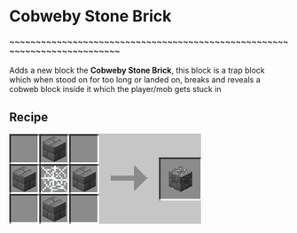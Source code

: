 # Cobweby Stone Brick
#### ~~~~~~~~~~~~~~~~~~~~~~~~~~~~~~~~~~~~~~~~~~~~~~~~~~~~~~~~~~~~~~~~~~~~~~~~~~
Adds a new block the **Cobweby Stone Brick**,
this block is a trap block which when stood on for too long or landed on,
breaks and reveals a cobweb block inside it which the player/mob gets stuck in
<br>

## Recipe
![recipe](https://raw.githubusercontent.com/MR0Gummy/Cobweby-Stone-Bricks/master/recipe.png)
